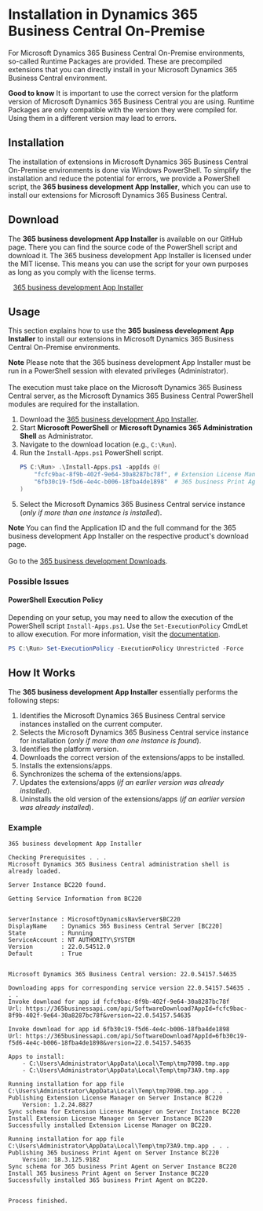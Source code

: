 # Installation in Dynamics 365 Business Central On-Premise

For Microsoft Dynamics 365 Business Central On-Premise environments, so-called Runtime Packages are provided. These are precompiled extensions that you can directly install in your Microsoft Dynamics 365 Business Central environment.

<div class="alert alert-notice">
    <i class="fa-light fa-hand-point-up fa-lg"></i> <strong>Good to know</strong> It is important to use the correct version for the platform version of Microsoft Dynamics 365 Business Central you are using. Runtime Packages are only compatible with the version they were compiled for.<br>Using them in a different version may lead to errors.
</div>

## Installation

The installation of extensions in Microsoft Dynamics 365 Business Central On-Premise environments is done via Windows PowerShell. To simplify the installation and reduce the potential for errors, we provide a PowerShell script, the **365 business development App Installer**, which you can use to install our extensions for Microsoft Dynamics 365 Business Central.

## Download

The **365 business development App Installer** is available on our GitHub page. There you can find the source code of the PowerShell script and download it. The 365 business development App Installer is licensed under the MIT license. This means you can use the script for your own purposes as long as you comply with the license terms.

<span style="padding-left: 10px;"><a href="https://365businessdev.github.io/downloads/assets/Install-Apps.ps1" target="_blank">365 business development App Installer</a></span>

## Usage

This section explains how to use the **365 business development App Installer** to install our extensions in Microsoft Dynamics 365 Business Central On-Premise environments.

<div class="alert alert-info">
    <i class="fa-duotone fa-thin fa-lightbulb fa-lg"></i> <strong>Note</strong> Please note that the 365 business development App Installer must be run in a PowerShell session with elevated privileges (Administrator).<br>
    <br>
    The execution must take place on the Microsoft Dynamics 365 Business Central server, as the Microsoft Dynamics 365 Business Central PowerShell modules are required for the installation.
</div>

 1. Download the <a href="https://365businessdev.github.io/downloads/assets/Install-Apps.ps1" target="_blank">365 business development App Installer</a>.
 2. Start **Microsoft PowerShell** or **Microsoft Dynamics 365 Administration Shell** as Administrator.
 3. Navigate to the download location (e.g., `C:\Run`).
 4. Run the `Install-Apps.ps1` PowerShell script.
	```ps1
	PS C:\Run> .\Install-Apps.ps1 -appIds @(
        "fcfc9bac-8f9b-402f-9e64-30a8287bc78f", # Extension License Manager
        "6fb30c19-f5d6-4e4c-b006-18fba4de1898"  # 365 business Print Agent
    )
	```
 5. Select the Microsoft Dynamics 365 Business Central service instance (_only if more than one instance is installed_).

<div class="alert alert-info">
    <i class="fa-duotone fa-thin fa-lightbulb fa-lg"></i> <strong>Note</strong> You can find the Application ID and the full command for the 365 business development App Installer on the respective product's download page.<br>
    <br>
    Go to the <a href="https://downloads.365businessdev.com/" target="_blank">365 business development Downloads</a>.
</div>

### Possible Issues

#### PowerShell Execution Policy

Depending on your setup, you may need to allow the execution of the PowerShell script `Install-Apps.ps1`. Use the `Set-ExecutionPolicy` CmdLet to allow execution. For more information, visit the [documentation](https://learn.microsoft.com/en-us/powershell/module/microsoft.powershell.security/set-executionpolicy).

```ps1
PS C:\Run> Set-ExecutionPolicy -ExecutionPolicy Unrestricted -Force
```

## How It Works

The **365 business development App Installer** essentially performs the following steps:

1. Identifies the Microsoft Dynamics 365 Business Central service instances installed on the current computer.
2. Selects the Microsoft Dynamics 365 Business Central service instance for installation (_only if more than one instance is found_).
3. Identifies the platform version.
4. Downloads the correct version of the extensions/apps to be installed.
5. Installs the extensions/apps.
6. Synchronizes the schema of the extensions/apps.
7. Updates the extensions/apps (_if an earlier version was already installed_).
8. Uninstalls the old version of the extensions/apps (_if an earlier version was already installed_).

### Example

```console
365 business development App Installer

Checking Prerequisites . . .
Microsoft Dynamics 365 Business Central administration shell is already loaded.

Server Instance BC220 found.

Getting Service Information from BC220


ServerInstance : MicrosoftDynamicsNavServer$BC220
DisplayName    : Dynamics 365 Business Central Server [BC220]
State          : Running
ServiceAccount : NT AUTHORITY\SYSTEM
Version        : 22.0.54512.0
Default        : True


Microsoft Dynamics 365 Business Central version: 22.0.54157.54635

Downloading apps for corresponding service version 22.0.54157.54635 . . .
Invoke download for app id fcfc9bac-8f9b-402f-9e64-30a8287bc78f
Url: https://365businessapi.com/api/SoftwareDownload?AppId=fcfc9bac-8f9b-402f-9e64-30a8287bc78f&version=22.0.54157.54635

Invoke download for app id 6fb30c19-f5d6-4e4c-b006-18fba4de1898
Url: https://365businessapi.com/api/SoftwareDownload?AppId=6fb30c19-f5d6-4e4c-b006-18fba4de1898&version=22.0.54157.54635

Apps to install:
	- C:\Users\Administrator\AppData\Local\Temp\tmp709B.tmp.app
	- C:\Users\Administrator\AppData\Local\Temp\tmp73A9.tmp.app

Running installation for app file C:\Users\Administrator\AppData\Local\Temp\tmp709B.tmp.app . . .
Publishing Extension License Manager on Server Instance BC220
	Version: 1.2.24.8827
Sync schema for Extension License Manager on Server Instance BC220
Install Extension License Manager on Server Instance BC220
Successfully installed Extension License Manager on BC220.

Running installation for app file C:\Users\Administrator\AppData\Local\Temp\tmp73A9.tmp.app . . .
Publishing 365 business Print Agent on Server Instance BC220
	Version: 18.3.125.9182
Sync schema for 365 business Print Agent on Server Instance BC220
Install 365 business Print Agent on Server Instance BC220
Successfully installed 365 business Print Agent on BC220.


Process finished.
```